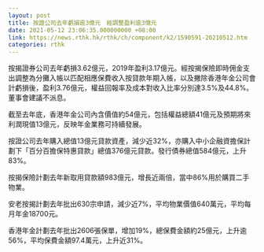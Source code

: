 ```yaml
---
layout: post
title: 按證公司去年虧損逾3億元　經調整盈利逾3億元
date: 2021-05-12 23:06:35.000000000 +08:00
link: https://news.rthk.hk/rthk/ch/component/k2/1590591-20210512.htm
categories: rthk
---
```


按揭證券公司去年虧損3.62億元，2019年盈利3.17億元。經按揭保險即時佣金支出調整為分攤入帳以匹配相應保費收入按貸款年期入帳，以及撇除香港年金公司會計虧損後，盈利3.76億元，權益回報率及成本對收入比率分別達3.5%及44.8%。董事會建議不派息。

截至去年底，香港年金公司內含價值約54億元，包括權益總額41億元及預期將來利潤現值13億元，反映年金業務可持續發展。

按證公司去年購入總值13億元貸款資產，減少近32%，亦購入中小企融資擔保計劃下「百分百擔保特惠貸款」總值376億元貸款。發行債券總值584億元，上升83%。

按揭保險計劃去年新取用貸款額983億元，增長近兩倍，當中86%用於購買二手物業。

安老按揭計劃去年批出630宗申請，減少近7%，平均物業價值640萬元，平均每月年金18700元。

香港年金計劃去年批出2606張保單，增加19%，總保費金額約25億元，上升逾56%，平均保費金額97.4萬元，上升近31%。
